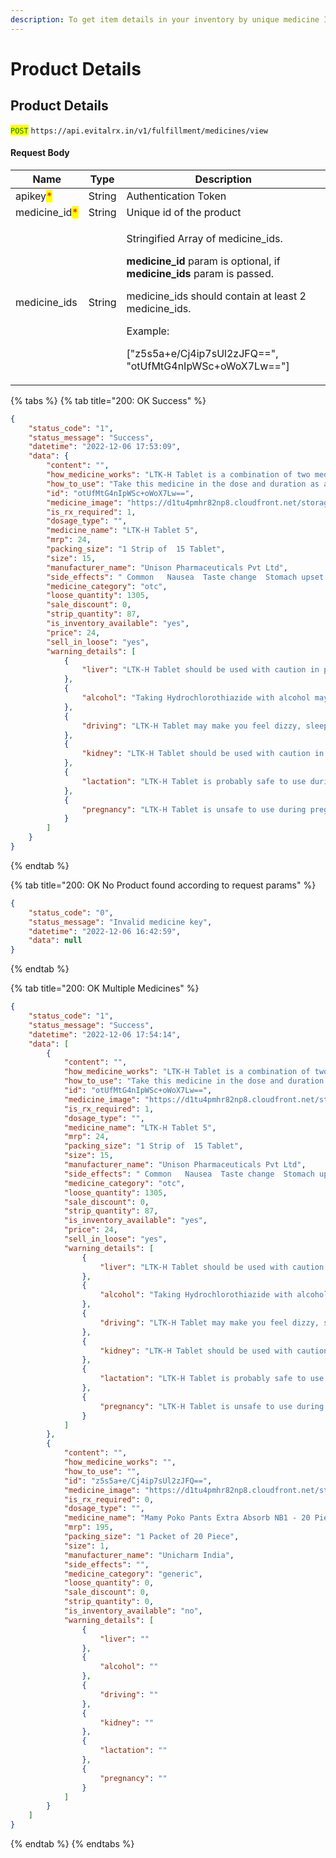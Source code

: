 ```yaml
---
description: To get item details in your inventory by unique medicine Id.
---
```


# Product Details

## Product Details

<mark style="color:green;">`POST`</mark> `https://api.evitalrx.in/v1/fulfillment/medicines/view`

#### Request Body

| Name                                           | Type   | Description                                                                                                                                                                                                                                                                                                     |
| ---------------------------------------------- | ------ | --------------------------------------------------------------------------------------------------------------------------------------------------------------------------------------------------------------------------------------------------------------------------------------------------------------- |
| apikey<mark style="color:red;">\*</mark>       | String | Authentication Token                                                                                                                                                                                                                                                                                            |
| medicine\_id<mark style="color:red;">\*</mark> | String | Unique id of the product                                                                                                                                                                                                                                                                                        |
| medicine\_ids                                  | String | <p>Stringified Array of medicine_ids.</p><p></p><p><strong>medicine_id</strong> param is optional, if <strong>medicine_ids</strong> param is passed.</p><p></p><p>medicine_ids should contain at least 2 medicine_ids.</p><p></p><p>Example:</p><p>["z5s5a+e/Cj4ip7sUl2zJFQ==", "otUfMtG4nIpWSc+oWoX7Lw=="]</p> |

{% tabs %}
{% tab title="200: OK Success" %}
```json
{
    "status_code": "1",
    "status_message": "Success",
    "datetime": "2022-12-06 17:53:09",
    "data": {
        "content": "",
        "how_medicine_works": "LTK-H Tablet is a combination of two medicines: Losartan and Hydrochlorothiazide, which lowers the blood pressure effectively. Losartan is an angiotensin receptor blocker (ARB). It works by blocking the hormone angiotensin thereby relaxing blood vessels. This allows the blood to flow more smoothly and the heart to pump more efficiently. Hydrochlorothiazide is a diuretic that removes extra water and certain electrolytes from the body. Over time it also relaxes blood vessels and improves blood flow.",
        "how_to_use": "Take this medicine in the dose and duration as advised by your doctor. Swallow it as a whole. Do not chew, crush or break it. LTK-H Tablet may be taken with or without food, but it is better to take it at a fixed time.",
        "id": "otUfMtG4nIpWSc+oWoX7Lw==",
        "medicine_image": "https://d1tu4pmhr82np8.cloudfront.net/storage/medicines/611c99c173648.jpg",
        "is_rx_required": 1,
        "dosage_type": "",
        "medicine_name": "LTK-H Tablet 5",
        "mrp": 24,
        "packing_size": "1 Strip of  15 Tablet",
        "size": 15,
        "manufacturer_name": "Unison Pharmaceuticals Pvt Ltd",
        "side_effects": " Common   Nausea  Taste change  Stomach upset  Diarrhea  Headache  Dizziness  Weakness  Decreased blood pressure  Increased blood uric acid  Increased blood lipid level  Glucose intolerance  Electrolyte imbalance  ",
        "medicine_category": "otc",
        "loose_quantity": 1305,
        "sale_discount": 0,
        "strip_quantity": 87,
        "is_inventory_available": "yes",
        "price": 24,
        "sell_in_loose": "yes",
        "warning_details": [
            {
                "liver": "LTK-H Tablet should be used with caution in patients with liver disease. Dose adjustment of LTK-H Tablet may be needed. Please consult your doctor."
            },
            {
                "alcohol": "Taking Hydrochlorothiazide with alcohol may have additive effects in lowering blood pressure. You may experience headache, dizziness, lightheadedness, fainting, and/or changes in pulse or heart rate."
            },
            {
                "driving": "LTK-H Tablet may make you feel dizzy, sleepy, tired, or decrease alertness. If this happens, do not drive."
            },
            {
                "kidney": "LTK-H Tablet should be used with caution in patients with severe kidney disease. Dose adjustment of LTK-H Tablet may be needed. Please consult your doctor.<br>Use of LTK-H Tablet is not recommended in patients with severe kidney disease."
            },
            {
                "lactation": "LTK-H Tablet is probably safe to use during lactation.  Limited human data suggests that the drug does not represent a significant risk to the baby."
            },
            {
                "pregnancy": "LTK-H Tablet is unsafe to use during pregnancy.<br>There is positive evidence of human fetal risk, but the benefits from use in pregnant women may be acceptable despite the risk, for example in life-threatening situations. Please consult your doctor."
            }
        ]
    }
}
```
{% endtab %}

{% tab title="200: OK No Product found according to request params" %}
```json
{
    "status_code": "0",
    "status_message": "Invalid medicine key",
    "datetime": "2022-12-06 16:42:59",
    "data": null
}
```
{% endtab %}

{% tab title="200: OK Multiple Medicines" %}
```json
{
    "status_code": "1",
    "status_message": "Success",
    "datetime": "2022-12-06 17:54:14",
    "data": [
        {
            "content": "",
            "how_medicine_works": "LTK-H Tablet is a combination of two medicines: Losartan and Hydrochlorothiazide, which lowers the blood pressure effectively. Losartan is an angiotensin receptor blocker (ARB). It works by blocking the hormone angiotensin thereby relaxing blood vessels. This allows the blood to flow more smoothly and the heart to pump more efficiently. Hydrochlorothiazide is a diuretic that removes extra water and certain electrolytes from the body. Over time it also relaxes blood vessels and improves blood flow.",
            "how_to_use": "Take this medicine in the dose and duration as advised by your doctor. Swallow it as a whole. Do not chew, crush or break it. LTK-H Tablet may be taken with or without food, but it is better to take it at a fixed time.",
            "id": "otUfMtG4nIpWSc+oWoX7Lw==",
            "medicine_image": "https://d1tu4pmhr82np8.cloudfront.net/storage/medicines/611c99c173648.jpg",
            "is_rx_required": 1,
            "dosage_type": "",
            "medicine_name": "LTK-H Tablet 5",
            "mrp": 24,
            "packing_size": "1 Strip of  15 Tablet",
            "size": 15,
            "manufacturer_name": "Unison Pharmaceuticals Pvt Ltd",
            "side_effects": " Common   Nausea  Taste change  Stomach upset  Diarrhea  Headache  Dizziness  Weakness  Decreased blood pressure  Increased blood uric acid  Increased blood lipid level  Glucose intolerance  Electrolyte imbalance  ",
            "medicine_category": "otc",
            "loose_quantity": 1305,
            "sale_discount": 0,
            "strip_quantity": 87,
            "is_inventory_available": "yes",
            "price": 24,
            "sell_in_loose": "yes",
            "warning_details": [
                {
                    "liver": "LTK-H Tablet should be used with caution in patients with liver disease. Dose adjustment of LTK-H Tablet may be needed. Please consult your doctor."
                },
                {
                    "alcohol": "Taking Hydrochlorothiazide with alcohol may have additive effects in lowering blood pressure. You may experience headache, dizziness, lightheadedness, fainting, and/or changes in pulse or heart rate."
                },
                {
                    "driving": "LTK-H Tablet may make you feel dizzy, sleepy, tired, or decrease alertness. If this happens, do not drive."
                },
                {
                    "kidney": "LTK-H Tablet should be used with caution in patients with severe kidney disease. Dose adjustment of LTK-H Tablet may be needed. Please consult your doctor.<br>Use of LTK-H Tablet is not recommended in patients with severe kidney disease."
                },
                {
                    "lactation": "LTK-H Tablet is probably safe to use during lactation.  Limited human data suggests that the drug does not represent a significant risk to the baby."
                },
                {
                    "pregnancy": "LTK-H Tablet is unsafe to use during pregnancy.<br>There is positive evidence of human fetal risk, but the benefits from use in pregnant women may be acceptable despite the risk, for example in life-threatening situations. Please consult your doctor."
                }
            ]
        },
        {
            "content": "",
            "how_medicine_works": "",
            "how_to_use": "",
            "id": "z5s5a+e/Cj4ip7sUl2zJFQ==",
            "medicine_image": "https://d1tu4pmhr82np8.cloudfront.net/storage/medicines/default.jpg",
            "is_rx_required": 0,
            "dosage_type": "",
            "medicine_name": "Mamy Poko Pants Extra Absorb NB1 - 20 Piece",
            "mrp": 195,
            "packing_size": "1 Packet of 20 Piece",
            "size": 1,
            "manufacturer_name": "Unicharm India",
            "side_effects": "",
            "medicine_category": "generic",
            "loose_quantity": 0,
            "sale_discount": 0,
            "strip_quantity": 0,
            "is_inventory_available": "no",
            "warning_details": [
                {
                    "liver": ""
                },
                {
                    "alcohol": ""
                },
                {
                    "driving": ""
                },
                {
                    "kidney": ""
                },
                {
                    "lactation": ""
                },
                {
                    "pregnancy": ""
                }
            ]
        }
    ]
}
```
{% endtab %}
{% endtabs %}
